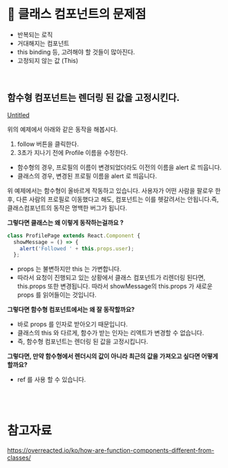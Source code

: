 # 📍 클래스 컴포넌트의 문제점

- 반복되는 로직
- 거대해지는 컴포넌트
- this binding 등, 고려해야 할 것들이 많아진다.
- 고정되지 않는 값 (This)

<br/>

## 함수형 컴포넌트는 렌더링 된 값을 고정시킨다.

[Untitled](https://codesandbox.io/s/pjqnl16lm7)

위의 예제에서 아래와 같은 동작을 해봅시다.

1. follow 버튼을 클릭한다.
2. 3초가 지나기 전에 Profile 이름을 수정한다.

- 함수형의 경우, 프로필의 이름이 변경되었더라도 이전의 이름을 alert 로 띄웁니다.
- 클래스의 경우, 변경된 프로필 이름을 alert 로 띄웁니다.

위 예제에서는 함수형이 올바르게 작동하고 있습니다. 사용자가 어떤 사람을 팔로우 한 후, 다른 사람의 프로필로 이동했다고 해도, 컴포넌트는 이를 헷갈려서는 안됩니다.즉, 클래스컴포넌트의 동작은 명백한 버그가 됩니다.

**그렇다면 클래스는 왜 이렇게 동작하는걸까요 ?**

```jsx
class ProfilePage extends React.Component {
  showMessage = () => {
    alert('Followed ' + this.props.user);
  };
```

- props 는 불변하지만 this 는 가변합니다.
- 따라서 요청이 진행되고 있는 상황에서 클래스 컴포넌트가 리렌더링 된다면, this.props 또한 변경됩니다. 따라서 showMessage의 this.props 가 새로운 props 를 읽어들이는 것입니다.

**그렇다면 함수형 컴포넌트에서는 왜 잘 동작할까요?**

- 바로 props 를 인자로 받아오기 때문입니다.
- 클래스의 this 와 다르게, 함수가 받는 인자는 리액트가 변경할 수 없습니다.
- 즉, 함수형 컴포넌트는 렌더링 된 값을 고정시킵니다.

**그렇다면, 만약 함수형에서 렌더시의 값이 아니라 최근의 값을 가져오고 싶다면 어떻게 할까요?**

- ref 를 사용 할 수 있습니다.

<br/>
<br/>

# 참고자료

https://overreacted.io/ko/how-are-function-components-different-from-classes/
